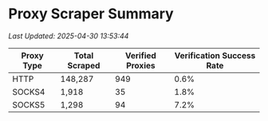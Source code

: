 # Proxy Scraper Summary

_Last Updated: 2025-04-30 13:53:44_

| Proxy Type | Total Scraped | Verified Proxies | Verification Success Rate |
|------------|--------------|------------------|--------------------------|
| HTTP | 148,287 | 949 | 0.6% |
| SOCKS4 | 1,918 | 35 | 1.8% |
| SOCKS5 | 1,298 | 94 | 7.2% |
